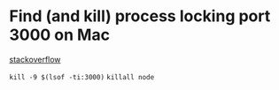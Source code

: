 # Find (and kill) process locking port 3000 on Mac

[stackoverflow](https://stackoverflow.com/questions/3855127/find-and-kill-process-locking-port-3000-on-mac)

`kill -9 $(lsof -ti:3000)`
`killall node`
